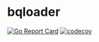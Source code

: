 bqloader
========

[![Go Report Card](https://goreportcard.com/badge/github.com/nownabe/go-bqloader)](https://goreportcard.com/report/github.com/nownabe/go-bqloader)
[![codecov](https://codecov.io/gh/nownabe/go-bqloader/branch/main/graph/badge.svg)](https://codecov.io/gh/nownabe/go-bqloader)
